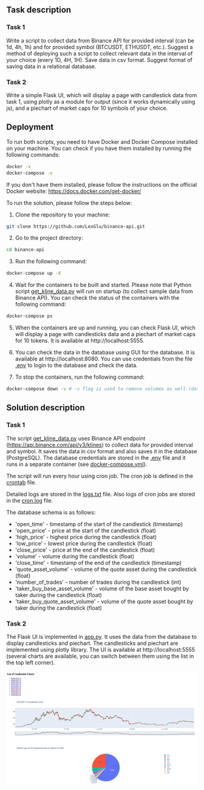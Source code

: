 

## Task description

### Task 1
Write a script to collect data from Binance API for provided interval (can be 1d, 4h, 1h) and for provided symbol (BTCUSDT, ETHUSDT, etc.).
Suggest a method of deploying such a script to collect relevant data in the interval of your choice (every 1D, 4H, 1H).
Save data in csv format.
Suggest format of saving data in a relational database.

### Task 2
Write a simple Flask UI, which will display a page with candlestick data from task 1, using plotly as a module for output (since it works dynamically using js), and a piechart of market caps for 10 symbols of your choice.

## Deployment
To run both scripts, you need to have Docker and Docker Compose installed on your machine. You can check if you have them installed by running the following commands:
```bash
docker -v
docker-compose -v
```
If you don't have them installed, please follow the instructions on the official Docker website: https://docs.docker.com/get-docker/

To run the solution, please follow the steps below:
1. Clone the repository to your machine:
```bash
git clone https://github.com/LexGlu/binance-api.git
```
2. Go to the project directory:
```bash
cd binance-api
```
3. Run the following command:
```bash
docker-compose up -d
```
4. Wait for the containers to be built and started. Please note that Python script [get_kline_data.py](./get_kline_data.py) will run on startup (to collect sample data from Binance API). You can check the status of the containers with the following command:
```bash
docker-compose ps
```
5. When the containers are up and running, you can check Flask UI, which will display a page with candlesticks data and a piechart of market caps for 10 tokens. It is available at http://localhost:5555.

6. You can check the data in the database using GUI for the database. It is available at http://localhost:8080. You can use credentials from the file [.env](./.env) to login to the database and check the data.

7. To stop the containers, run the following command:
```bash
docker-compose down -v # -v flag is used to remove volumes as well (database data)
```

## Solution description
### Task 1
The script [get_kline_data.py](./get_kline_data.py) uses Binance API endpoint (https://api.binance.com/api/v3/klines) to collect data for provided interval and symbol. It saves the data in csv format and also saves it in the database (PostgreSQL). The database credentials are stored in the [.env](./.env) file and it runs in a separate container (see [docker-compose.yml](./docker-compose.yml)).

The script will run every hour using cron job. The cron job is defined in the [crontab](./crontab) file.

Detailed logs are stored in the [logs.txt](./logs.txt) file. Also logs of cron jobs are stored in the [cron.log](./cron.log) file.

The database schema is as follows:
- 'open_time' - timestamp of the start of the candlestick (timestamp)
- 'open_price' - price at the start of the candlestick (float)
- 'high_price' - highest price during the candlestick (float)
- 'low_price' - lowest price during the candlestick (float)
- 'close_price' - price at the end of the candlestick (float)
- 'volume' - volume during the candlestick (float)
- 'close_time' - timestamp of the end of the candlestick (timestamp)
- 'quote_asset_volume' - volume of the quote asset during the candlestick (float)
- 'number_of_trades' - number of trades during the candlestick (int)
- 'taker_buy_base_asset_volume' - volume of the base asset bought by taker during the candlestick (float)
- 'taker_buy_quote_asset_volume' - volume of the quote asset bought by taker during the candlestick (float)

### Task 2
The Flask UI is implemented in [app.py](./app.py). It uses the data from the database to display candlesticks and piechart. The candlesticks and piechart are implemented using plotly library. The UI is available at http://localhost:5555 (several charts are available, you can switch between them using the list in the top left corner).

![image1](./images/image1.png)